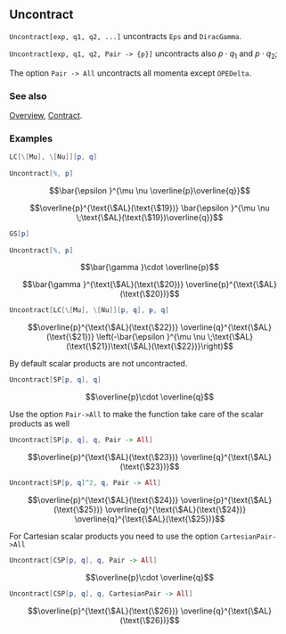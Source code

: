 ## Uncontract

`Uncontract[exp, q1, q2, ...]` uncontracts `Eps` and `DiracGamma`.

`Uncontract[exp, q1, q2, Pair -> {p}]` uncontracts also $p \cdot q_1$ and $p \cdot q_2$;

The option `Pair -> All` uncontracts all momenta except `OPEDelta`.

### See also

[Overview](Extra/FeynCalc.md), [Contract](Contract.md).

### Examples

```mathematica
LC[\[Mu], \[Nu]][p, q] 
 
Uncontract[%, p]
```

$$\bar{\epsilon }^{\mu \nu \overline{p}\overline{q}}$$

$$\overline{p}^{\text{\$AL}(\text{\$19})} \bar{\epsilon }^{\mu \nu \;\text{\$AL}(\text{\$19})\overline{q}}$$

```mathematica
GS[p] 
 
Uncontract[%, p]
```

$$\bar{\gamma }\cdot \overline{p}$$

$$\bar{\gamma }^{\text{\$AL}(\text{\$20})} \overline{p}^{\text{\$AL}(\text{\$20})}$$

```mathematica
Uncontract[LC[\[Mu], \[Nu]][p, q], p, q]
```

$$\overline{p}^{\text{\$AL}(\text{\$22})} \overline{q}^{\text{\$AL}(\text{\$21})} \left(-\bar{\epsilon }^{\mu \nu \;\text{\$AL}(\text{\$21})\text{\$AL}(\text{\$22})}\right)$$

By default scalar products are not uncontracted.

```mathematica
Uncontract[SP[p, q], q]
```

$$\overline{p}\cdot \overline{q}$$

Use the option `Pair->All` to make the function take care of the scalar products as well

```mathematica
Uncontract[SP[p, q], q, Pair -> All]
```

$$\overline{p}^{\text{\$AL}(\text{\$23})} \overline{q}^{\text{\$AL}(\text{\$23})}$$

```mathematica
Uncontract[SP[p, q]^2, q, Pair -> All]
```

$$\overline{p}^{\text{\$AL}(\text{\$24})} \overline{p}^{\text{\$AL}(\text{\$25})} \overline{q}^{\text{\$AL}(\text{\$24})} \overline{q}^{\text{\$AL}(\text{\$25})}$$

For Cartesian scalar products you need to use the option `CartesianPair->All`

```mathematica
Uncontract[CSP[p, q], q, Pair -> All]
```

$$\overline{p}\cdot \overline{q}$$

```mathematica
Uncontract[CSP[p, q], q, CartesianPair -> All]
```

$$\overline{p}^{\text{\$AL}(\text{\$26})} \overline{q}^{\text{\$AL}(\text{\$26})}$$